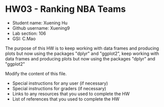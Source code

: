 # HW03 - Ranking NBA Teams

- Student name: Xuening Hu
- Github username: Xuening9
- Lab section: 106
- GSI: C.Mao

The purpose of this HW is to keep working with data frames and producing plots but now using the packages
"dplyr" and "ggplot2", keep working with data frames and producing plots but now using the packages
"dplyr" and "ggplot2"

Modify the content of this file.

- Special instructions for any user (if necessary)
- Special instructions for graders (if necessary)
- Links to any resources that you used to complete the HW
- List of references that you used to complete the HW
